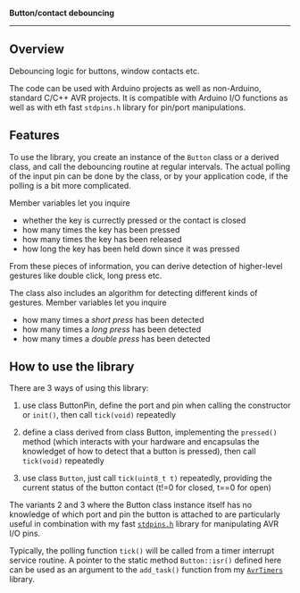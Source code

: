 **Button/contact debouncing**

-----

## Overview

Debouncing logic for buttons, window contacts etc.

The code can be used with Arduino projects as well as non-Arduino, standard C/C++ AVR projects. It is compatible with Arduino I/O functions as well as with eth fast `stdpins.h` library for pin/port manipulations.

## Features

To use the library, you create an instance of the `Button` class or a derived class, and call the debouncing routine at regular intervals. The actual polling of the input pin can be done by the class, or by your application code, if the polling is a bit more complicated.

Member variables let you inquire
- whether the key is currectly pressed or the contact is closed
- how many times the key has been pressed
- how many times the key has been released
- how long the key has been held down since it was pressed

From these pieces of information, you can derive detection of higher-level gestures like double click, long press etc.

The class also includes an algorithm for detecting different kinds of gestures. Member variables let you inquire
- how many times a *short press* has been detected
- how many times a *long press* has been detected
- how many times a *double press* has been detected

## How to use the library

 There are 3 ways of using this library:

1. use class ButtonPin, define the port and pin when calling the constructor or `init()`, then call `tick(void)` repeatedly

2. define a class derived from class Button, implementing the `pressed()` method (which interacts with your hardware and encapsulas the knowledget of how to detect that a button is pressed), then call `tick(void)` repeatedly

3. use class `Button`, just call `tick(uint8_t t)` repeatedly, providing the current status of the button contact (t!=0 for closed, t==0 for open)

The variants 2 and 3 where the Button class instance itself has no knowledge of which port and pin the button is attached to are particularly useful in combination with my fast [`stdpins.h`](https://github.com/requireiot/stdpins) library for manipulating AVR I/O pins.

Typically, the polling function `tick()` will be called from a timer interrupt service routine. A pointer to the static method `Button::isr()` defined here can be used as an argument to the `add_task()` function from my [`AvrTimers`](https://github.com/requireiot/AvrTimers) library.
